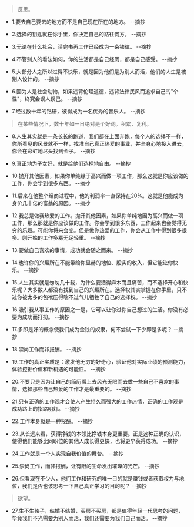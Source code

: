 >反思。

- 1.要去自己要去的地方而不是自己现在所在的地方。 --摘抄

- 2.选择的钥匙就在你手里，你决定自己的路往何方。 --摘抄

- 3.无论在什么社会，读完书再工作已经成为一条铁律。 --摘抄

- 4.不管别人的看法如何，你的生活都是自己经历，都是自己感受。 --摘抄

- 5.大部分人之所以过得不快乐，就是因为他们是为别人而活，他们的人生是被别人设计的。 --摘抄

- 6.因为人是社会动物，如果违背伦理道德，违背法律民风而追求自己的"个性"，终究会误人误己。 --摘抄

- 7.经过数十年的钻研，彼得成为一名优秀的音乐人。 --摘抄

>在某些情况下，数十年如一日绝对是个好词。积累，复利。

- 8.人生其实就是一条长长的跑道，我们都在上面奔跑，每个人的选择不一样，你所看见的风景就不一样，找准自己真正热爱的事业，并全身心地投入进去，你会在彩虹地尽头找到金子。 --摘抄

- 9.真正地为子女好，就是给他们选择地自由。 --摘抄

- 10.抛开其他因素，如果你单纯缘于高兴而做一项工作，那么这就是你应该做的工作，你会学到很多东西。 --摘抄

- 11.后来在他整个经商过程中，他的利润率一直保持在20%。这就是他能成为身价几十亿的富翁的原因。 --摘抄

- 12.我总是做我热爱的工作。抛开其他因素，如果你单纯地因为高兴而做一项工作，那么那就是你应该做的工作。你会学到很多东西，工作起来也会觉得无穷的乐趣。可能你将来会变。但是做你热爱的工作，你会从工作中得到很多很多。刚开始的工作多寡无足轻重。 --摘抄

- 13.要做自己喜欢的事情，成功就会随之而来。 --摘抄

- 14.也许你的兴趣所在不能带给你显赫的地位、殷实的收入，但它能让你快乐。 --摘抄

- 15.人生其实就是匆匆几十载，为什么要活得麻木而且痛苦，而不选择开心和快乐呢？大多数人都没有找到自己的兴趣所在。选择权其实掌握在你手里，只不过你被太多的包袱压得喘不过气儿牺牲了自己的选择权。 --摘抄

- 16.吸引我从事工作的原因之一是，它可以让你过你自己想过的生活。你没有必要为成功而打扮。 --摘抄

- 17.多即是好的概念使我们成为金钱的奴隶，何不尝试一下少即是多呢？ --摘抄

- 18.崇尚工作而非报酬。 --摘抄

- 19.工作的真正实质是：激发他无穷的好奇心，验证他对实际业绩的预测能力，体验挖掘价值和新机遇的可能性。 --摘抄

- 20.不要只是因为让自己的简历看上去风光无限而去做一些自己不喜欢的事情，选择那些自己热爱的工作才是最重要的。 --摘抄

- 21.只有正确的工作观才会使人产生持久而强大的工作热情，正确的工作观是成功路上的指路明灯。 --摘抄

- 22.工作本身就是一种报酬。 --摘抄

- 23.从长远来看，获得挣钱的本领比挣钱本身更重要。正是这种正确的认识，使得他们能够比同职位的其他人成长得更快，也将更早获得成功。 --摘抄

- 24.工作就是一个人实现自我价值的舞台。 --摘抄

- 25.崇尚工作，而非报酬，让有限的生命发出璀璨的光芒。 --摘抄

- 26.但看现在不少人，他们工作和研究的唯一目的就是赚钱或者获取权力与地位，我们是否也该思考一下自己真正学习的目的呢？ --摘抄

>欲望。

- 27.生不生孩子，结婚不结婚，买房不买房，都是值得年轻一代思考的问题，毕竟我们不光需要为别人而活，我们还需要为我们自己而活。 --摘抄
